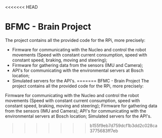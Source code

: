 <<<<<<< HEAD
# BFMC - Brain Project

The project contains all the provided code for the RPi, more precisely:
- Firmware for communicating with the Nucleo and control the robot movements (Speed with constant current consumption, speed with constant speed, braking, moving and steering);
- Firmware for gathering data from the sensors (IMU and Camera);
- API's for communicating with the environmental servers at Bosch location;
- Simulated servers for the API's.
=======
BFMC - Brain Project
The project contains all the provided code for the RPi, more precisely:

Firmware for communicating with the Nucleo and control the robot movements (Speed with constant current consumption, speed with constant speed, braking, moving and steering);
Firmware for gathering data from the sensors (IMU and Camera);
API's for communicating with the environmental servers at Bosch location;
Simulated servers for the API's.
>>>>>>> b155f9eb7d759dcf1b3dd2c028ca3775683ff7eb
